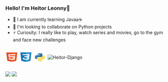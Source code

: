 ###  Hello! I'm Heitor Leonny👋




- 🌱 I am currently learning Javaa☕
- 👯 I'm looking to collaborate on Python projects
- ⚡ Curiosity: I really like to play, watch series and movies, go to the gym and face new challenges

<div style="display: inline_block"><br>
  
  
 
  <img align="center" alt="Heitor-HTML" height="30" width="40" src="https://raw.githubusercontent.com/devicons/devicon/master/icons/html5/html5-original.svg">
  <img align="center" alt="Heitor-CSS" height="30" width="40" src="https://raw.githubusercontent.com/devicons/devicon/master/icons/css3/css3-original.svg">
  <img align="center" alt="Heitor-Python" height="30" width="40" src="https://raw.githubusercontent.com/devicons/devicon/master/icons/python/python-original.svg">
  <img align="center" alt="Heitor-Django" height="30" width="40" src="https://cdn.jsdelivr.net/gh/devicons/devicon/icons/django/django-plain.svg">
         
  
  
</div>

  ##
  
<div> 
  
  <a href="https://instagram.com/heitor.leonny" target="_blank"><img src="https://img.shields.io/badge/-Instagram-%23E4405F?style=for-the-badge&logo=instagram&logoColor=white" target="_blank"></a>
  <a href="https://www.linkedin.com/in/heitor-leonny-24b564240/" target="_blank"><img src="https://img.shields.io/badge/-LinkedIn-%230077B5?style=for-the-badge&logo=linkedin&logoColor=white" target="_blank"></a> 
  
</div>
